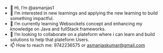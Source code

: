 - 👋 Hi, I’m @asmanjas1
- 👀 I’m interested in new learnings and applying the new learning to build something impactful.
- 🌱 I’m currently learning Websockets concept and enhancing my knowledge on Java and fullStack frameworks.
- 💞️ I’m looking to collaborate on a plateform where i can learn and build solutions to help that plateform Users.
- 📫 How to reach me: 9742236575 or asmanjaskumar@gmail.com

<!---
asmanjas1/asmanjas1 is a ✨ special ✨ repository because its `README.md` (this file) appears on your GitHub profile.
You can click the Preview link to take a look at your changes.
--->
